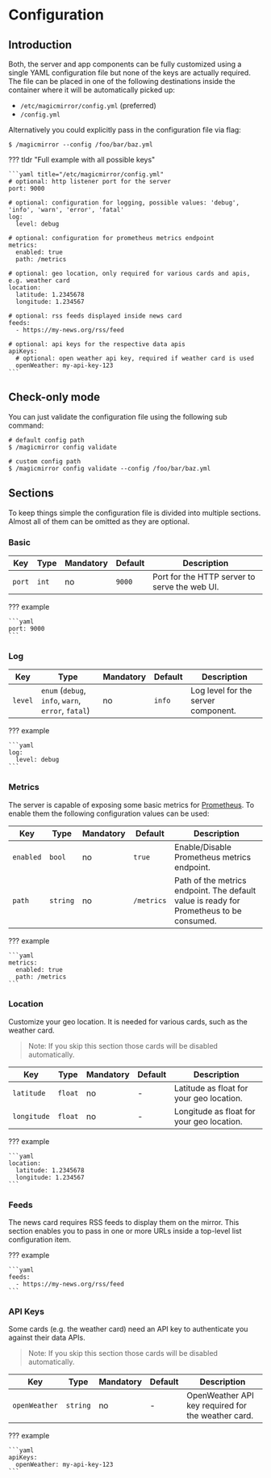 # Configuration

## Introduction

Both, the server and app components can be fully customized using a single YAML configuration file but none of the keys are actually required. The file can be placed in one of the following destinations inside the container where it will be automatically picked up:

- `/etc/magicmirror/config.yml` (preferred)
- `/config.yml`

Alternatively you could explicitly pass in the configuration file via flag:

```shell
$ /magicmirror --config /foo/bar/baz.yml
```

??? tldr "Full example with all possible keys"

    ```yaml title="/etc/magicmirror/config.yml"
    # optional: http listener port for the server
    port: 9000

    # optional: configuration for logging, possible values: 'debug', 'info', 'warn', 'error', 'fatal'
    log:
      level: debug

    # optional: configuration for prometheus metrics endpoint
    metrics:
      enabled: true
      path: /metrics

    # optional: geo location, only required for various cards and apis, e.g. weather card
    location:
      latitude: 1.2345678
      longitude: 1.234567

    # optional: rss feeds displayed inside news card
    feeds:
      - https://my-news.org/rss/feed

    # optional: api keys for the respective data apis
    apiKeys:
      # optional: open weather api key, required if weather card is used
      openWeather: my-api-key-123
    ```

## Check-only mode

You can just validate the configuration file using the following sub command:

```shell
# default config path
$ /magicmirror config validate

# custom config path
$ /magicmirror config validate --config /foo/bar/baz.yml
```

## Sections

To keep things simple the configuration file is divided into multiple sections. Almost all of them can be omitted as they are optional.

### Basic

| Key    | Type  | Mandatory | Default | Description                                   |
| ------ | ----- | --------- | ------- | --------------------------------------------- |
| `port` | `int` | no        | `9000`  | Port for the HTTP server to serve the web UI. |

??? example

    ```yaml
    port: 9000
    ```

### Log

| Key     | Type                                               | Mandatory | Default | Description                         |
| ------- | -------------------------------------------------- | --------- | ------- | ----------------------------------- |
| `level` | `enum` (`debug`, `info`, `warn`, `error`, `fatal`) | no        | `info`  | Log level for the server component. |

??? example

    ```yaml
    log:
      level: debug
    ```

### Metrics

The server is capable of exposing some basic metrics for [Prometheus](https://prometheus.io/). To enable them the following configuration values can be used:

| Key       | Type     | Mandatory | Default    | Description                                                                             |
| --------- | -------- | --------- | ---------- | --------------------------------------------------------------------------------------- |
| `enabled` | `bool`   | no        | `true`     | Enable/Disable Prometheus metrics endpoint.                                             |
| `path`    | `string` | no        | `/metrics` | Path of the metrics endpoint. The default value is ready for Prometheus to be consumed. |

??? example

    ```yaml
    metrics:
      enabled: true
      path: /metrics
    ```

### Location

Customize your geo location. It is needed for various cards, such as the weather card.

> Note: If you skip this section those cards will be disabled automatically.

| Key         | Type    | Mandatory | Default | Description                               |
| ----------- | ------- | --------- | ------- | ----------------------------------------- |
| `latitude`  | `float` | no        | -       | Latitude as float for your geo location.  |
| `longitude` | `float` | no        | -       | Longitude as float for your geo location. |

??? example

    ```yaml
    location:
      latitude: 1.2345678
      longitude: 1.234567
    ```

### Feeds

The news card requires RSS feeds to display them on the mirror. This section enables you to pass in one or more URLs inside a top-level list configuration item.

??? example

    ```yaml
    feeds:
      - https://my-news.org/rss/feed
    ```

### API Keys

Some cards (e.g. the weather card) need an API key to authenticate you against their data APIs.

> Note: If you skip this section those cards will be disabled automatically.

| Key           | Type     | Mandatory | Default | Description                                        |
| ------------- | -------- | --------- | ------- | -------------------------------------------------- |
| `openWeather` | `string` | no        | -       | OpenWeather API key required for the weather card. |

??? example

    ```yaml
    apiKeys:
      openWeather: my-api-key-123
    ```
